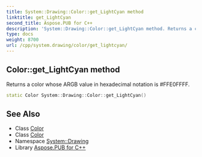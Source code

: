 ```yaml
---
title: System::Drawing::Color::get_LightCyan method
linktitle: get_LightCyan
second_title: Aspose.PUB for C++
description: 'System::Drawing::Color::get_LightCyan method. Returns a color whose ARGB value in hexadecimal notation is #FFE0FFFF in C++.'
type: docs
weight: 8700
url: /cpp/system.drawing/color/get_lightcyan/
---
```

## Color::get_LightCyan method


Returns a color whose ARGB value in hexadecimal notation is #FFE0FFFF.

```cpp
static Color System::Drawing::Color::get_LightCyan()
```

## See Also

* Class [Color](../)
* Class [Color](../)
* Namespace [System::Drawing](../../)
* Library [Aspose.PUB for C++](../../../)
